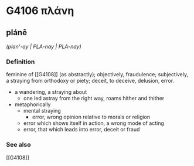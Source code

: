 # G4106 πλάνη

## plánē

_(plan'-ay | PLA-nay | PLA-nay)_

### Definition

feminine of [[G4108]] (as abstractly); objectively, fraudulence; subjectively, a straying from orthodoxy or piety; deceit, to deceive, delusion, error.

- a wandering, a straying about
  - one led astray from the right way, roams hither and thither
- metaphorically
  - mental straying
    - error, wrong opinion relative to morals or religion
  - error which shows itself in action, a wrong mode of acting
  - error, that which leads into error, deceit or fraud

### See also

[[G4108]]

